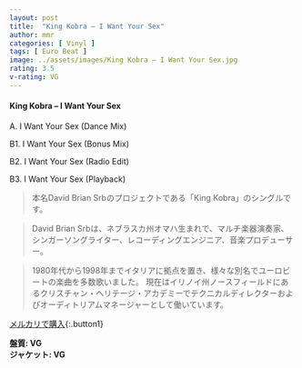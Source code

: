```yaml
---
layout: post
title:  "King Kobra – I Want Your Sex"
author: mmr
categories: [ Vinyl ]
tags: [ Euro Beat ]
image: ../assets/images/King Kobra – I Want Your Sex.jpg
rating: 3.5
v-rating: VG
---
```


#### King Kobra – I Want Your Sex

A. I Want Your Sex (Dance Mix)

B1. I Want Your Sex (Bonus Mix)

B2. I Want Your Sex (Radio Edit)

B3. I Want Your Sex (Playback)

> 本名David Brian Srbのプロジェクトである「King Kobra」のシングルです。

> David Brian Srbは、ネブラスカ州オマハ生まれで、マルチ楽器演奏家、シンガーソングライター、レコーディングエンジニア、音楽プロデューサー。

> 1980年代から1998年までイタリアに拠点を置き、様々な別名でユーロビートの楽曲を多数歌いました。
現在はイリノイ州ノースフィールドにあるクリスチャン・ヘリテージ・アカデミーでテクニカルディレクターおよびオーディトリアムマネージャーとして働いています。



[メルカリで購入](https://jp.mercari.com/item/m54349709741){:.button1}

<div class="mt-4 mb-4 d-flex align-items-center">
<strong class="mr-1">盤質: VG</strong>
</div>
<div class="mt-4 mb-4 d-flex align-items-center">
<strong class="mr-1">ジャケット: VG</strong>
</div>
